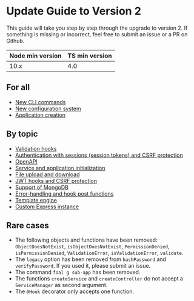 # Update Guide to Version 2

This guide will take you step by step through the upgrade to version 2. If something is missing or incorrect, feel free to submit an issue or a PR on Github.

| Node min version | TS min version |
| --- | --- |
| 10.x | 4.0 |

## For all

- [New CLI commands]()
- [New configuration system]()
- [Application creation](./application-creation.md)

## By topic

- [Validation hooks](./validation-hooks.md)
- [Authentication with sessions (session tokens) and CSRF protection]()
- [OpenAPI]()
- [Service and application initialization]()
- [File upload and download]()
- [JWT hooks and CSRF protection]()
- [Support of MongoDB](./mongodb.md)
- [Error-handling and hook post functions]()
- [Template engine](./template-engine.md)
- [Custom Express instance]()

## Rare cases

- The following objects and functions have been removed: `ObjectDoesNotExist`, `isObjectDoesNotExist`, `PermissionDenied`, `isPermissionDenied`, `ValidationError`, `isValidationError`, `validate`.
- The `legacy` option has been removed from `hashPassword` and `verifyPassword`. If you used it, please submit an issue.
- The command `foal g sub-app` has been removed.
- The functions `createService` and `createController` do not accept a `ServiceManager` as second argument.
- The `@Hook` decorator only accepts one function.